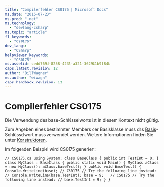 ```yaml
---
title: "Compilerfehler CS0175 | Microsoft Docs"
ms.date: "2015-07-20"
ms.prod: ".net"
ms.technology: 
  - "devlang-csharp"
ms.topic: "article"
f1_keywords: 
  - "CS0175"
dev_langs: 
  - "CSharp"
helpviewer_keywords: 
  - "CS0175"
ms.assetid: cedd769d-8258-4235-a321-362981b9f84b
caps.latest.revision: 12
author: "BillWagner"
ms.author: "wiwagn"
caps.handback.revision: 12
---
```

# Compilerfehler CS0175
Die Verwendung des base\-Schlüsselworts ist in diesem Kontext nicht gültig.  
  
 Zum Angeben eines bestimmten Members der Basisklasse muss das [Basis](../../csharp/language-reference/keywords/base.md)\-Schlüsselwort muss verwendet werden. Weitere Informationen finden Sie unter [Konstruktoren](../../csharp/programming-guide/classes-and-structs/constructors.md).  
  
 Im folgenden Beispiel wird CS0175 generiert:  
  
```  
// CS0175.cs using System; class BaseClass { public int TestInt = 0; } class MyClass : BaseClass { public static void Main() { MyClass aClass = new MyClass(); aClass.BaseTest(); } public void BaseTest() { Console.WriteLine(base); // CS0175 // Try the following line instead: // Console.WriteLine(base.TestInt); base = 9;   // CS0175 // Try the following line instead: // base.TestInt = 9; } }  
```